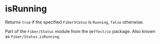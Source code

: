 # isRunning

Returns `true` if the specified `FiberStatus` is `Running`, `false`
otherwise.

Part of the `Fiber/Status` module from the `@effect/io` package. Also known as `Fiber/Status.isRunning`.
